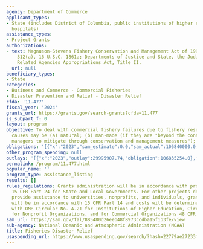 ```yaml
---
agency: Department of Commerce
applicant_types:
- State (includes District of Columbia, public institutions of higher education and
  hospitals)
assistance_types:
- Project Grants
authorizations:
- text: Magnuson-Stevens Fishery Conservation and Management Act of 1996, Section
    312(a), 16 U.S.C. 1861a; Departments of Justice and State, the Judiciary, and
    Related Agencies Appropriations Act, Title II.
  url: null
beneficiary_types:
- State
categories:
- Business and Commerce - Commercial Fisheries
- Disaster Prevention and Relief - Disaster Relief
cfda: '11.477'
fiscal_year: '2024'
grants_url: https://grants.gov/search-grants?cfda=11.477
is_subpart_f: 0
layout: program
objective: To deal with commercial fishery failures due to fishery resource disasters.  Disaster
  causes may be (a) natural; (b) man-made (if they are "beyond the control of fisheries
  managers to mitigate through conservation and management measures"); or (c) undetermined.
obligations: '[{"x":"2023","sam_estimate":0.0,"sam_actual":106840000.0,"usa_spending_actual":106835254.0},{"x":"2024","sam_estimate":0.0,"sam_actual":373420000.0,"usa_spending_actual":373417559.0},{"x":"2025","sam_estimate":0.0,"sam_actual":392091000.0,"usa_spending_actual":0.0}]'
other_program_spending: null
outlays: '[{"x":"2023","outlay":29995907.74,"obligation":106835254.0},{"x":"2024","outlay":11074353.59,"obligation":373417559.0},{"x":"2025","outlay":0.0,"obligation":0.0}]'
permalink: /program/11.477.html
popular_name: ''
program_type: assistance_listing
results: []
rules_regulations: Grants administration will be in accordance with provisions of
  15 CFR Part 24 for State and Local Governments. For other projects developed to
  provide assistance to universities, nonprofits, and individuals, grants administration
  will be in accordance with 15 CFR Part 14 and costs will be determined in accordance
  with OMB Circular No. A-21 for Institutions of Higher Education, Circular No. A-122
  for Nonprofit Organizations, and for Commercial Organizations 48 CFR Part 31.
sam_url: https://sam.gov/fal/885480d26eeb48f8973ccdba15f1b3fe/view
sub-agency: National Oceanic and Atmospheric Administration (NOAA)
title: Fisheries Disaster Relief
usaspending_url: https://www.usaspending.gov/search/?hash=22779ae27233fd6fc9954e587c252412
---
```

